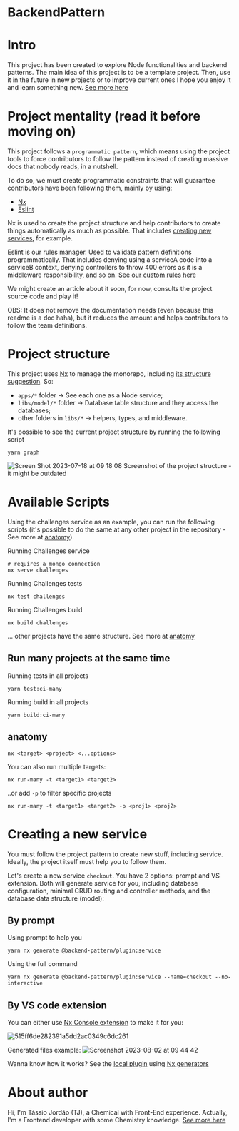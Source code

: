 <h1>BackendPattern</h1>

# Intro

This project has been created to explore Node functionalities and backend patterns. The main idea of this project is to be a template project. Then, use it in the future in new projects or to improve current ones I hope you enjoy it and learn something new. [See more here](https://frontend-pattern.vercel.app)

# Project mentality (read it before moving on)

This project follows a `programmatic pattern`, which means using the project tools to force contributors to follow the pattern instead of creating massive docs that nobody reads, in a nutshell.

To do so, we must create programmatic constraints that will guarantee contributors have been following them, mainly by using: 

- [Nx](https://nx.dev)
- [Eslint](https://eslint.org/)

Nx is used to create the project structure and help contributors to create things automatically as much as possible. That includes [creating new services](#creating-a-new-service), for example.

Eslint is our rules manager. Used to validate pattern definitions programmatically. That includes denying using a serviceA code into a serviceB context, denying controllers to throw 400 errors as it is a middleware responsibility, and so on. [See our custom rules here](https://github.com/tassioFront/backend-pattern/tree/main/eslint-local-rules)

We might create an article about it soon, for now, consults the project source code and play it!

OBS: It does not remove the documentation needs (even because this readme is a doc haha), but it reduces the amount and helps contributors to follow the team definitions.

# Project structure

This project uses [Nx](https://nx.dev) to manage the monorepo, including [its structure suggestion](https://nx.dev/more-concepts/applications-and-libraries). So: 

- `apps/*` folder -> See each one as a Node service;
- `libs/model/*` folder -> Database table structure and they access the databases;
- other folders in `libs/*` -> helpers, types, and middleware.

It's possible to see the current project structure by running the following script 
```
yarn graph
```

![Screen Shot 2023-07-18 at 09 18 08](https://github.com/tassioFront/backend-pattern/assets/47509510/eb6a8b5c-2960-4b4c-a108-d91cf54736e2)
Screenshot of the project structure - it might be outdated

# Available Scripts

Using the challenges service as an example, you can run the following scripts (it's possible to do the same at any other project in the repository - See more at [anatomy](#anatomy)). 

Running Challenges service
```
# requires a mongo connection
nx serve challenges
```
Running Challenges tests
```
nx test challenges
```

Running Challenges build
```
nx build challenges
```

... other projects have the same structure. See more at [anatomy](#anatomy)


## Run many projects at the same time

Running tests in all projects

```
yarn test:ci-many
```

Running build in all projects

```
yarn build:ci-many
```

## anatomy

```
nx <target> <project> <...options>
```

You can also run multiple targets:

```
nx run-many -t <target1> <target2>
```

..or add `-p` to filter specific projects

```
nx run-many -t <target1> <target2> -p <proj1> <proj2>
```

# Creating a new service

You must follow the project pattern to create new stuff, including service. Ideally, the project itself must help you to follow them.

Let's create a new service `checkout`. You have 2 options: prompt and VS extension. Both will generate service for you, including database configuration, minimal CRUD routing and controller methods, and the database data structure (model):

## By prompt

Using prompt to help you
```
yarn nx generate @backend-pattern/plugin:service
```

Using the full command
```
yarn nx generate @backend-pattern/plugin:service --name=checkout --no-interactive
```

## By VS code extension

You can either use [Nx Console extension](https://marketplace.visualstudio.com/items?itemName=nrwl.angular-console) to make it for you: 

![515ff6de282391a5dd2ac0349c6dc261](https://github.com/tassioFront/backend-pattern/assets/47509510/0f8cbc3c-93cc-422b-b812-7bba54bed541)

Generated files example:
![Screenshot 2023-08-02 at 09 44 42](https://github.com/tassioFront/backend-pattern/assets/47509510/f7b6efd5-1e3b-4227-a8c4-9666a96e90dd)

Wanna know how it works? See the [local plugin](https://github.com/tassioFront/backend-pattern/tree/main/libs/plugin) using [Nx generators](https://nx.dev/packages/plugin/generators/generator)

# About author

Hi, I'm Tássio Jordão (TJ), a Chemical with Front-End experience. Actually, I'm a Frontend developer with some Chemistry knowledge. [See more here](https://frontend-pattern.vercel.app/about)
